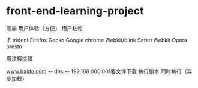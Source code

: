 # front-end-learning-project
刚需 用户体验（方便） 用户粘性

IE              trident
Firefox         Gecko
Google chrome   Webkit/blink
Safari          Webkit
Opera           presto

用注释挑错

www.baidu.com -- dns -- 192.168.000.001要文件下载 执行副本 同时执行（异步加载）
